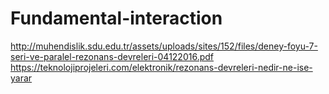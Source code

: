 # Fundamental-interaction
http://muhendislik.sdu.edu.tr/assets/uploads/sites/152/files/deney-foyu-7-seri-ve-paralel-rezonans-devreleri-04122016.pdf
https://teknolojiprojeleri.com/elektronik/rezonans-devreleri-nedir-ne-ise-yarar

